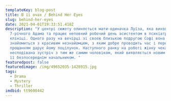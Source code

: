 ```yaml
---
templateKey: blog-post
title: В її очах / Behind Her Eyes
slug: behind-her-eyes
date: 2021-04-01T19:33:51.418Z
description: "У центрі сюжету опиняється мати-одиначка Луїза, яка виховує
  7-річного Адама та працює неповний робочий день асистентом в психіатричній
  клініці. Одного разу на вечірці зі своєю близькою подругою Софі вона
  знайомиться з красивим незнайомцем, з яким добре проводить час і перед
  прощанням дарує йому поцілунок. Наступного ранку на роботі жінку чекає
  несподівана зустріч з тим же самим чоловіком, який виявляється новим лікарем і
  її безпосереднім начальником. "
featuredpost: false
featuredimage: /img/49652035-1428915.jpg
tags:
  - Drama
  - Mystery
  - Thriller
imdbid: tt9698442
---
```

